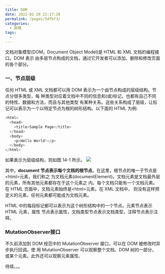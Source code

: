 ```yaml
---
title: DOM
date: 2022-02-20 22:17:28
permalink: /pages/5dfbf3/
categories:
  - 前端
tags:
  -
---
```


文档对象模型(DOM，Document Object Model)是 HTML 和 XML 文档的编程接口。DOM 表示 由多层节点构成的文档，通过它开发者可以添加、删除和修改页面的各个部分。

### 一、节点层级

任何 HTML 或 XML 文档都可以用 DOM 表示为一个由节点构成的层级结构。节点分很多类型，每 种类型对应着文档中不同的信息和(或)标记，也都有自己不同的特性、数据和方法，而且与其他类型 有某种关系。这些关系构成了层级，让标记可以表示为一个以特定节点为根的树形结构。以下面的 HTML 为例:

```js
<html>
  <head>
    <title>Sample Page</title>
  </head>
  <body>
    <p>Hello World!</p>
  </body>
</html>
```

如果表示为层级结构，则如图 14-1 所示。
![](https://gcy-1306312261.cos.ap-chengdu.myqcloud.com/blog/20220220222118.png)

其中，**document 节点表示每个文档的根节点**。在这里，根节点的唯一子节点是\<html>元素，我们称之 为文档元素(documentElement)。文档元素是文档最外层的元素，所有其他元素都存在于这个元素之 内。每个文档只能有一个文档元素。在 HTML 页面中，文档元素始终是\<html>元素。在 XML 文档中， 则没有这样预定义的元素，任何元素都可能成为文档元素。

HTML 中的每段标记都可以表示为这个树形结构中的一个节点。元素节点表示 HTML 元素，属性 节点表示属性，文档类型节点表示文档类型，注释节点表示注释。



### MutationObserver接口

不久前添加到 DOM 规范中的 MutationObserver 接口，可以在 DOM 被修改时异步执行回调。使 用 MutationObserver 可以观察整个文档、DOM 树的一部分，或某个元素。此外还可以观察元素属性、


待续。。。